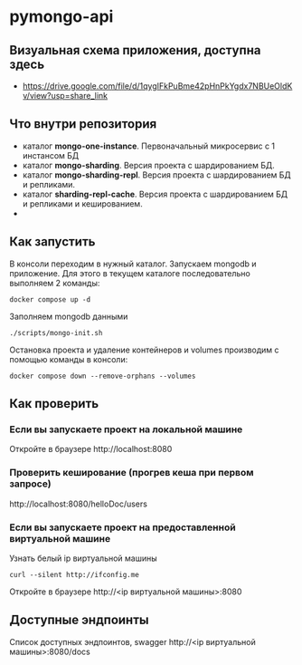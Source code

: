 # pymongo-api

## Визуальная схема приложения, доступна здесь
- https://drive.google.com/file/d/1qygIFkPuBme42pHnPkYgdx7NBUeOldKv/view?usp=share_link 

## Что внутри репозитория
- каталог **mongo-one-instance**. Первоначальный микросервис с 1 инстансом БД
- каталог **mongo-sharding**. Версия проекта с шардированием БД.
- каталог **mongo-sharding-repl**. Версия проекта с шардированием БД и репликами.
- каталог **sharding-repl-cache**. Версия проекта с шардированием БД и репликами и кешированием.
- 


## Как запустить
В консоли переходим в нужный каталог.
Запускаем mongodb и приложение. 
Для этого в текущем каталоге последовательно выполняем 2 команды:

```shell
docker compose up -d
```

Заполняем mongodb данными

```shell
./scripts/mongo-init.sh
```

Остановка проекта и удаление контейнеров и volumes производим с помощью команды в консоли:
```shell
docker compose down --remove-orphans --volumes
```


## Как проверить

### Если вы запускаете проект на локальной машине

Откройте в браузере http://localhost:8080

### Проверить кеширование (прогрев кеша при первом запросе)

http://localhost:8080/helloDoc/users

### Если вы запускаете проект на предоставленной виртуальной машине

Узнать белый ip виртуальной машины

```shell
curl --silent http://ifconfig.me
```

Откройте в браузере http://<ip виртуальной машины>:8080

## Доступные эндпоинты

Список доступных эндпоинтов, swagger http://<ip виртуальной машины>:8080/docs